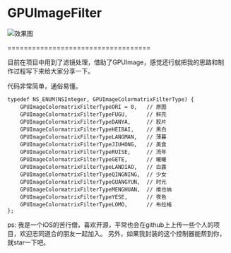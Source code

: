 # GPUImageFilter

![效果图](https://github.com/sunjinshuai/GPUImageFilter/blob/master/GPUImageFilter.gif)

===================================  

目前在项目中用到了滤镜处理，借助了GPUImage，感觉还行就把我的思路和制作过程写下来给大家分享一下。

代码非常简单，通俗易懂。

```
typedef NS_ENUM(NSInteger, GPUImageColormatrixFilterType) {
    GPUImageColormatrixFilterTypeORI = 0,   // 原图
    GPUImageColormatrixFilterTypeFUGU,      // 鲜亮
    GPUImageColormatrixFilterTypeDANYA,     // 胶片
    GPUImageColormatrixFilterTypeHEIBAI,    // 黑白
    GPUImageColormatrixFilterTypeLANGMAN,   // 薄暮
    GPUImageColormatrixFilterTypeJIUHONG,   // 美食
    GPUImageColormatrixFilterTypeRUISE,     // 流年
    GPUImageColormatrixFilterTypeGETE,      // 暖暖
    GPUImageColormatrixFilterTypeLANDIAO,   // 白露
    GPUImageColormatrixFilterTypeQINGNING,  // 少女
    GPUImageColormatrixFilterTypeGUANGYUN,  // 时光
    GPUImageColormatrixFilterTypeMENGHUAN,  // 维也纳
    GPUImageColormatrixFilterTypeYESE,      // 夜色
    GPUImageColormatrixFilterTypeLOMO,      // 布拉格
};
```

ps:
我是一个iOS的苦行僧，喜欢开源，平常也会在github上上传一些个人的项目，欢迎志同道合的朋友一起加入。
另外，如果我封装的这个控制器能帮到你，就star一下吧。

